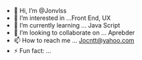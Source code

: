 - 👋 Hi, I’m @Jonvlss
- 👀 I’m interested in ...Front End, UX 
- 🌱 I’m currently learning ... Java Script
- 💞️ I’m looking to collaborate on ... Aprebder
- 📫 How to reach me ... Jocntt@yahoo.com
- ⚡ Fun fact: ...

<!---
Jonvlss/Jonvlss is a ✨ special ✨ repository because its `README.md` (this file) appears on your GitHub profile.
You can click the Preview link to take a look at your changes.
--->
